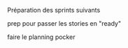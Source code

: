

Préparation des sprints suivants

prep pour passer les stories en "ready"

faire le planning pocker